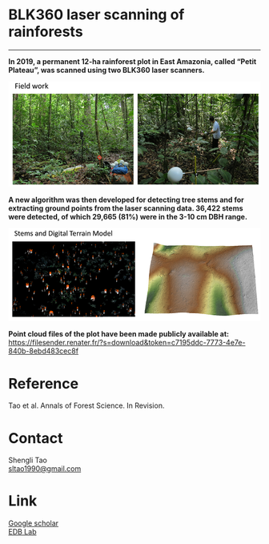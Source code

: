 # BLK360 laser scanning of rainforests

   --------------------------  
   
**In 2019, a permanent 12-ha rainforest plot in East Amazonia, called “Petit Plateau”, was scanned using two BLK360 laser scanners.** <br/>

![Field work](images/photo1.png)

**A new algorithm was then developed for detecting tree stems and for extracting ground points from the laser scanning data. 36,422 stems were detected, of which 29,665 (81%) were in the 3-10 cm DBH range.** <br/>

![stems and DEM](images/photo22.png)


**Point cloud files of the plot have been made publicly available at:**  
https://filesender.renater.fr/?s=download&token=c7195ddc-7773-4e7e-840b-8ebd483cec8f


# Reference <br/>
Tao et al. Annals of Forest Science. In Revision.

# Contact <br/>
Shengli Tao <br/>
sltao1990@gmail.com <br/>

# Link <br/>
[Google scholar](https://scholar.google.com.hk/citations?user=7NJkU6cAAAAJ&hl=en&oi=ao) <br/>
[EDB Lab](https://edb.cnrs.fr/annuaire/shengli-tao/) 

